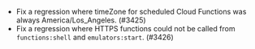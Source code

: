 - Fix a regression where timeZone for scheduled Cloud Functions was always America/Los_Angeles. (#3425)
- Fix a regression where HTTPS functions could not be called from `functions:shell` and `emulators:start`. (#3426)
